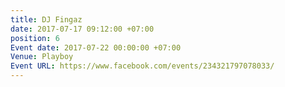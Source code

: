 ```yaml
---
title: DJ Fingaz
date: 2017-07-17 09:12:00 +07:00
position: 6
Event date: 2017-07-22 00:00:00 +07:00
Venue: Playboy
Event URL: https://www.facebook.com/events/234321797078033/
---
```


